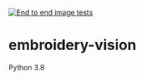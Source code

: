 [![End to end image tests](https://github.com/healeycodes/embroidery-vision/actions/workflows/python-app.yml/badge.svg?branch=main)](https://github.com/healeycodes/embroidery-vision/actions/workflows/python-app.yml)

# embroidery-vision

Python 3.8
